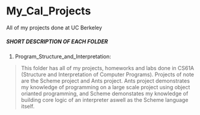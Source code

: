 # My_Cal_Projects
All of my projects done at UC Berkeley

##### SHORT DESCRIPTION OF EACH FOLDER  #####

1) Program_Structure_and_Interpretation:
> This folder has all of my projects, homeworks and labs done in CS61A (Structure and Interpretation of Computer Programs). Projects of note are the Scheme project and Ants project. Ants project demonstrates my knowledge of programming on a large scale project using object orianted programming, and Scheme demonstates my knowledge of building core logic of an interpreter aswell as the Scheme language itself. 

